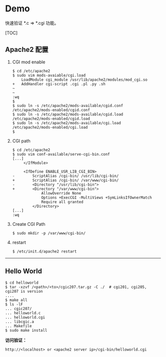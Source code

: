 # Demo

快速验证 *.c => *.cgi 功能。



[TOC]

## Apache2 配置

1. CGI mod enable

   ```shell
   $ cd /etc/apache2
   $ sudo vim mods-avaiable/cgi.load
       LoadModule cgi_module /usr/lib/apache2/modules/mod_cgi.so
   +   AddHandler cgi-script .cgi .pl .py .sh
   ~
   ~
   :wq
   $
   $ sudo ln -s /etc/apache2/mods-available/cgid.conf /etc/apache2/mods-enabled/cgid.conf
   $ sudo ln -s /etc/apache2/mods-available/cgid.load /etc/apache2/mods-enabled/cgid.load
   $ sudo ln -s /etc/apache2/mods-available/cgi.load /etc/apache2/mods-enabled/cgi.load
   $
   ```

2. CGI path

   ```shell
   $ cd /etc/apache2
   $ sudo vim conf-available/serve-cgi-bin.conf
   [...]
       	</IfModule>
   
       	<IfDefine ENABLE_USR_LIB_CGI_BIN>
   -   		ScriptAlias /cgi-bin/ /usr/lib/cgi-bin/
   +   		ScriptAlias /cgi-bin/ /var/www/cgi-bin/
   -   		<Directory "/usr/lib/cgi-bin">
   +   		<Directory "/var/www/cgi-bin">
       			AllowOverride None
       			Options +ExecCGI -MultiViews +SymLinksIfOwnerMatch
       			Require all granted
       		</Directory>
   [...]
   :wq
   ```

3. Create CGI Path

   ```shell
   $ sudo mkdir -p /var/www/cgi-bin/
   ```

   

4. restart

   ```shell
   $ /etc/init.d/apache2 restart
   ```





------



## Hello World

```shell
$ cd helloworld
$ tar -xzvf /<path>/<to>/cgic207.tar.gz -C ./  # cgi201, cgi205, cgi207 is version
....
$ make all
$ ls -lF
... cgic207/
... helloworld.c
... helloworld.cgi
... libcgic.a
... Makefile
$ sudo make install
```

**访问验证：**

`http://<localhost> or <apache2 server ip>/cgi-bin/helloworld.cgi`



